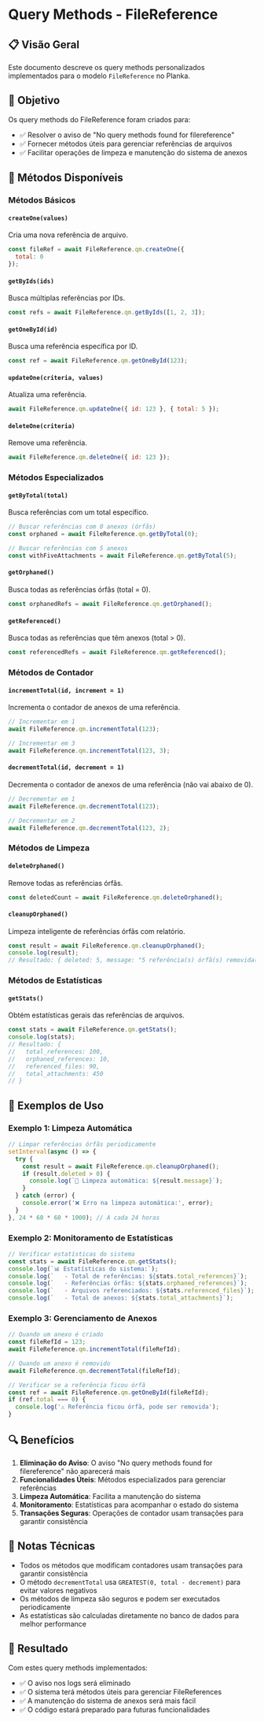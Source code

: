 # Query Methods - FileReference

## 📋 Visão Geral

Este documento descreve os query methods personalizados implementados para o modelo `FileReference` no Planka.

## 🎯 Objetivo

Os query methods do FileReference foram criados para:
- ✅ Resolver o aviso de "No query methods found for filereference"
- ✅ Fornecer métodos úteis para gerenciar referências de arquivos
- ✅ Facilitar operações de limpeza e manutenção do sistema de anexos

## 🔧 Métodos Disponíveis

### Métodos Básicos

#### `createOne(values)`
Cria uma nova referência de arquivo.
```javascript
const fileRef = await FileReference.qm.createOne({
  total: 0
});
```

#### `getByIds(ids)`
Busca múltiplas referências por IDs.
```javascript
const refs = await FileReference.qm.getByIds([1, 2, 3]);
```

#### `getOneById(id)`
Busca uma referência específica por ID.
```javascript
const ref = await FileReference.qm.getOneById(123);
```

#### `updateOne(criteria, values)`
Atualiza uma referência.
```javascript
await FileReference.qm.updateOne({ id: 123 }, { total: 5 });
```

#### `deleteOne(criteria)`
Remove uma referência.
```javascript
await FileReference.qm.deleteOne({ id: 123 });
```

### Métodos Especializados

#### `getByTotal(total)`
Busca referências com um total específico.
```javascript
// Buscar referências com 0 anexos (órfãs)
const orphaned = await FileReference.qm.getByTotal(0);

// Buscar referências com 5 anexos
const withFiveAttachments = await FileReference.qm.getByTotal(5);
```

#### `getOrphaned()`
Busca todas as referências órfãs (total = 0).
```javascript
const orphanedRefs = await FileReference.qm.getOrphaned();
```

#### `getReferenced()`
Busca todas as referências que têm anexos (total > 0).
```javascript
const referencedRefs = await FileReference.qm.getReferenced();
```

### Métodos de Contador

#### `incrementTotal(id, increment = 1)`
Incrementa o contador de anexos de uma referência.
```javascript
// Incrementar em 1
await FileReference.qm.incrementTotal(123);

// Incrementar em 3
await FileReference.qm.incrementTotal(123, 3);
```

#### `decrementTotal(id, decrement = 1)`
Decrementa o contador de anexos de uma referência (não vai abaixo de 0).
```javascript
// Decrementar em 1
await FileReference.qm.decrementTotal(123);

// Decrementar em 2
await FileReference.qm.decrementTotal(123, 2);
```

### Métodos de Limpeza

#### `deleteOrphaned()`
Remove todas as referências órfãs.
```javascript
const deletedCount = await FileReference.qm.deleteOrphaned();
```

#### `cleanupOrphaned()`
Limpeza inteligente de referências órfãs com relatório.
```javascript
const result = await FileReference.qm.cleanupOrphaned();
console.log(result);
// Resultado: { deleted: 5, message: "5 referência(s) órfã(s) removida(s)", orphanedIds: [1,2,3,4,5] }
```

### Métodos de Estatísticas

#### `getStats()`
Obtém estatísticas gerais das referências de arquivos.
```javascript
const stats = await FileReference.qm.getStats();
console.log(stats);
// Resultado: {
//   total_references: 100,
//   orphaned_references: 10,
//   referenced_files: 90,
//   total_attachments: 450
// }
```

## 🚀 Exemplos de Uso

### Exemplo 1: Limpeza Automática
```javascript
// Limpar referências órfãs periodicamente
setInterval(async () => {
  try {
    const result = await FileReference.qm.cleanupOrphaned();
    if (result.deleted > 0) {
      console.log(`🧹 Limpeza automática: ${result.message}`);
    }
  } catch (error) {
    console.error('❌ Erro na limpeza automática:', error);
  }
}, 24 * 60 * 60 * 1000); // A cada 24 horas
```

### Exemplo 2: Monitoramento de Estatísticas
```javascript
// Verificar estatísticas do sistema
const stats = await FileReference.qm.getStats();
console.log(`📊 Estatísticas do sistema:`);
console.log(`   - Total de referências: ${stats.total_references}`);
console.log(`   - Referências órfãs: ${stats.orphaned_references}`);
console.log(`   - Arquivos referenciados: ${stats.referenced_files}`);
console.log(`   - Total de anexos: ${stats.total_attachments}`);
```

### Exemplo 3: Gerenciamento de Anexos
```javascript
// Quando um anexo é criado
const fileRefId = 123;
await FileReference.qm.incrementTotal(fileRefId);

// Quando um anexo é removido
await FileReference.qm.decrementTotal(fileRefId);

// Verificar se a referência ficou órfã
const ref = await FileReference.qm.getOneById(fileRefId);
if (ref.total === 0) {
  console.log('⚠️ Referência ficou órfã, pode ser removida');
}
```

## 🔍 Benefícios

1. **Eliminação do Aviso**: O aviso "No query methods found for filereference" não aparecerá mais
2. **Funcionalidades Úteis**: Métodos especializados para gerenciar referências
3. **Limpeza Automática**: Facilita a manutenção do sistema
4. **Monitoramento**: Estatísticas para acompanhar o estado do sistema
5. **Transações Seguras**: Operações de contador usam transações para garantir consistência

## 📝 Notas Técnicas

- Todos os métodos que modificam contadores usam transações para garantir consistência
- O método `decrementTotal` usa `GREATEST(0, total - decrement)` para evitar valores negativos
- Os métodos de limpeza são seguros e podem ser executados periodicamente
- As estatísticas são calculadas diretamente no banco de dados para melhor performance

## 🎉 Resultado

Com estes query methods implementados:
- ✅ O aviso nos logs será eliminado
- ✅ O sistema terá métodos úteis para gerenciar FileReferences
- ✅ A manutenção do sistema de anexos será mais fácil
- ✅ O código estará preparado para futuras funcionalidades
